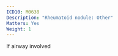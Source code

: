 ```yaml
---
ICD10: M0638
Description: "Rheumatoid nodule: Other"
Matters: Yes
Weight: 1
---
```

If airway involved
